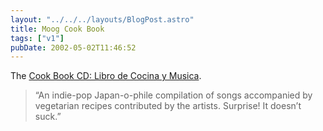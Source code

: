 ```yaml
---
layout: "../../../layouts/BlogPost.astro"
title: Moog Cook Book
tags: ["v1"]
pubDate: 2002-05-02T11:46:52
---
```


The [Cook Book CD: Libro de Cocina y Musica][1].

> &#8220;An indie-pop Japan-o-phile compilation of songs accompanied by vegetarian recipes contributed by the artists. Surprise! It doesn&#8217;t suck.&#8221;

[1]: http://www.audiogalaxy.com/pages/review.php?&band_id=110466 "Review of the Cook Book CD on Audiogalaxy"
